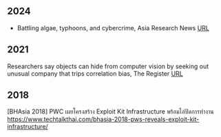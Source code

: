 

## 2024
* Battling algae, typhoons, and cybercrime, Asia Research News [URL](https://www.asiaresearchnews.com/content/battling-algae-typhoons-and-cybercrime)

## 2021
Researchers say objects can hide from computer vision by seeking out unusual company that trips correlation bias, The Register [URL](https://www.theregister.com/2021/05/07/computer_vision_correlation_bias/)


## 2018 
[BHAsia 2018] PWC เผยโครงสร้าง Exploit Kit Infrastructure พร้อมไล่ปิดการทำงาน https://www.techtalkthai.com/bhasia-2018-pws-reveals-exploit-kit-infrastructure/
